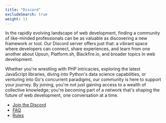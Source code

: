 ```yaml
---
title: "Discord"
excludeSearch: true
weight: 11
---
```


In the rapidly evolving landscape of web development, finding a community of like-minded professionals can be as valuable as discovering a new framework or tool. Our Discord server offers just that: a vibrant space where developers can connect, share experiences, and learn from one another about Upsun, Platform.sh, Blackfire.io, and broader topics in web development.

Whether you're wrestling with PHP intricacies, exploring the latest JavaScript libraries, diving into Python's data science capabilities, or venturing into Go's concurrent paradigms, our community is here to support your journey. By joining, you're not just gaining access to a wealth of collective knowledge; you're becoming part of a network that's shaping the future of web development, one conversation at a time.

<!-- <div class="hx-text-center hx-mt-6">
{{< hextra/hero-button text="Join us on Discord" link="https://discord.gg/PkMc2pVCDV"
  style="margin-right: 10px; background: #6046FF; border: 2px solid #6046FF; font-family: \"Space Grotesk\", sans-serif; font-weight: 700;"
>}}
</div> -->
<!-- 
{{< cards >}}
  {{< card link="https://discord.gg/PkMc2pVCDV" title="Join" >}}
  {{< card link="./faq" title="FAQ" >}}
  {{< card link="./rules" title="Rules" >}}
{{< /cards >}} -->

- [Join the Discord](https://discord.gg/PkMc2pVCDV)
- [FAQ](./faq)
- [Rules](./rules)